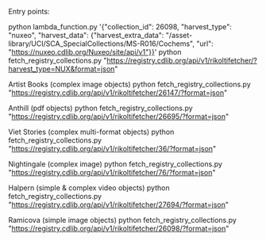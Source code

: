 Entry points:

python lambda_function.py '{"collection_id": 26098, "harvest_type": "nuxeo", "harvest_data": {"harvest_extra_data": "/asset-library/UCI/SCA_SpecialCollections/MS-R016/Cochems", "url": "https://nuxeo.cdlib.org/Nuxeo/site/api/v1"}}'
python fetch_registry_collections.py "https://registry.cdlib.org/api/v1/rikoltifetcher/?harvest_type=NUX&format=json"

Artist Books (complex image objects)
python fetch_registry_collections.py "https://registry.cdlib.org/api/v1/rikoltifetcher/26147/?format=json"

Anthill (pdf objects)
python fetch_registry_collections.py "https://registry.cdlib.org/api/v1/rikoltifetcher/26695/?format=json"

Viet Stories (complex multi-format objects)
python fetch_registry_collections.py "https://registry.cdlib.org/api/v1/rikoltifetcher/36/?format=json"

Nightingale (complex image)
python fetch_registry_collections.py "https://registry.cdlib.org/api/v1/rikoltifetcher/76/?format=json"

Halpern (simple & complex video objects)
python fetch_registry_collections.py "https://registry.cdlib.org/api/v1/rikoltifetcher/27694/?format=json"

Ramicova (simple image objects)
python fetch_registry_collections.py "https://registry.cdlib.org/api/v1/rikoltifetcher/26098/?format=json"
